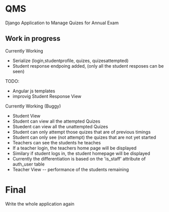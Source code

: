 # QMS
Django Application to Manage Quizes for Annual Exam

Work in progress
----------------

Currently Working
* Serialize (login,studentprofile, quizes, quizesattempted)
* Student response endpoing added, (only all the student resposes can be seen)

TODO: 
* Angular js templates
* improvig Student Response View

Currently Working (Buggy)
* Student View
* Student can view all the attempted Quizes
* Stuedent can view all the unattempted Quizes
* Student can only attempt those quizes that are of previous timings
* Student can only see (not attempt) the quizes that are not yet started
* Teachers can see the students he teaches
* If a teacher login, the teachers home page will be displayed
* Similary if student logs in, the student homepage will be displayed
* Currently the differentiation is based on the 'is_staff' attribute of auth_user table
* Teacher View -- performance of the students remaining


Final
===========

Write the whole application again
